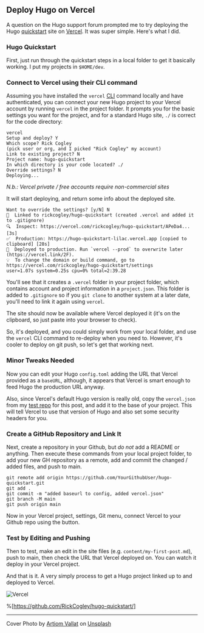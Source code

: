 ## Deploy Hugo on Vercel

A question on the Hugo support forum prompted me to try deploying the Hugo [quickstart](https://gohugo.io/getting-started/quick-start/) site on [Vercel](https://vercel.com). It was super simple. Here's what I did. 

### Hugo Quickstart

First, just run through the quickstart steps in a local folder to get it basically working. I put my projects in `$HOME/dev`. 

### Connect to Vercel using their CLI command

Assuming you have installed the `vercel` [CLI](https://vercel.com/docs/cli) command locally and have authenticated, you can connect your new Hugo project to your Vercel account by running `vercel` in the project folder. It prompts you for the basic settings you want for the project, and for a standard Hugo site, `./`  is correct for the code directory:  

```
vercel
Setup and deploy? Y
Which scope? Rick Cogley
(pick user or org, and I picked "Rick Cogley" my account)
Link to existing project? N
Project name: hugo-quickstart
In which directory is your code located? ./
Override settings? N
Deploying...
```

_N.b.: Vercel private / free accounts require non-commercial sites_

It will start deploying, and return some info about the deployed site. 

```
Want to override the settings? [y/N] N
🔗  Linked to rickcogley/hugo-quickstart (created .vercel and added it to .gitignore)
🔍  Inspect: https://vercel.com/rickcogley/hugo-quickstart/APeDa4... [3s]
✅  Production: https://hugo-quickstart-lilac.vercel.app [copied to clipboard] [28s]
📝  Deployed to production. Run `vercel --prod` to overwrite later (https://vercel.link/2F).
💡  To change the domain or build command, go to https://vercel.com/rickcogley/hugo-quickstart/settings
user=1.07s system=0.25s cpu=0% total=2:39.28
```

You'll see that it creates a `.vercel` folder in your project folder, which contains account and project information in a `project.json`. This folder is added to `.gitignore` so if you `git clone` to another system at a later date, you'll need to link it again using `vercel`. 

The site should now be available where Vercel deployed it (it's on the clipboard, so just paste into your browser to check). 

So, it's deployed, and you could simply work from your local folder, and use the `vercel` CLI command to re-deploy when you need to. However, it's cooler to deploy on git push, so let's get that working next. 

### Minor Tweaks Needed

Now you can edit your Hugo `config.toml` adding the URL that Vercel provided as a `baseURL`, although, it appears that Vercel is smart enough to feed Hugo the production URL anyway. 

Also, since Vercel's default Hugo version is really old, copy the `vercel.json` from my [test repo](https://github.com/RickCogley/hugo-quickstart/) for this post, and add it to the base of your project. This will tell Vercel to use that version of Hugo and also set some security headers for you. 

### Create a GitHub Repository and Link It

Next, create a repository in your Github, but _do not_ add a README or anything. Then execute these commands from your local project folder, to add your new GH repository as a remote, add and commit the changed / added files, and push to main. 

```
git remote add origin https://github.com/YourGithubUser/hugo-quickstart.git
git add .
git commit -m "added baseurl to config, added vercel.json"
git branch -M main
git push origin main
```

Now in your Vercel project, settings, Git menu, connect Vercel to your Github repo using the button. 

### Test by Editing and Pushing

Then to test, make an edit in the site files (e.g. `content/my-first-post.md`), push to main, then check the URL that Vercel deployed on. You can watch it deploy in your Vercel project. 

And that is it. A very simply process to get a Hugo project linked up to and deployed to Vercel. 

![Vercel](https://therealsujitk-vercel-badge.vercel.app/?app=hugo-quickstart&style=for-the-badge)

%[https://github.com/RickCogley/hugo-quickstart/]


* * * 
Cover Photo by <a href="https://unsplash.com/@virussinside?utm_source=unsplash&utm_medium=referral&utm_content=creditCopyText">Artiom Vallat</a> on <a href="https://unsplash.com/s/photos/victor-hugo?utm_source=unsplash&utm_medium=referral&utm_content=creditCopyText">Unsplash</a>
  